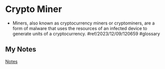 # Crypto Miner
- Miners, also known as cryptocurrency miners or cryptominers, are a form of malware that uses the resources of an infected device to generate units of a cryptocurrency. #ref/2023/12/09/120659 #glossary 
## My Notes
[Notes](mynotes/crypto-miner-notes.md)

